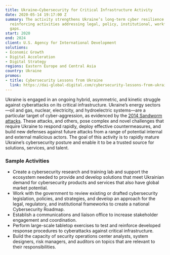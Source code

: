 ```yaml
---
title: Ukraine—Cybersecurity for Critical Infrastructure Activity
date: 2020-05-14 19:17:00 Z
summary: The activity strengthens Ukraine’s long-term cyber resilience through mutually
  reinforcing activities addressing legal, policy, institutional, workforce, and market
  gaps.
start: 2020
end: 2024
client: U.S. Agency for International Development
solutions:
- Economic Growth
- Digital Acceleration
- Digital Strategy
regions: Eastern Europe and Central Asia
country: Ukraine
promos:
- title: Cybersecurity Lessons from Ukraine
  link: https://dai-global-digital.com/cybersecurity-lessons-from-ukraine.html
---
```


Ukraine is engaged in an ongoing hybrid, asymmetric, and kinetic struggle against cyberattacks on its critical infrastructure. Ukraine’s energy sectors—oil and gas, nuclear, electricity, and hydroelectric systems—are a particular target of cyber-aggression, as evidenced by the [2014 Sandworm attacks](https://www.wired.com/2014/10/russian-sandworm-hack-isight/). These attacks, and others, pose complex and novel challenges that require Ukraine to respond rapidly, deploy effective countermeasures, and build new defenses against future attacks from a range of potential internal and external malicious actors. The goal of this activity is to rapidly mature Ukraine’s cybersecurity posture and enable it to be a trusted source for solutions, services, and talent.  

### Sample Activities

* Create a cybersecurity research and training lab and support the ecosystem needed to provide and develop solutions that meet Ukrainian demand for cybersecurity products and services that also have global market potential.
* Work with the government to review existing or drafted cybersecurity legislation, policies, and strategies, and develop an approach for the legal, regulatory, and institutional frameworks to create a national Cybersecurity Roadmap.
* Establish a communications and liaison office to increase stakeholder engagement and coordination.
* Perform large-scale tabletop exercises to test and reinforce developed response procedures to cyberattacks against critical infrastructure.
* Build the capacity of security operations center analysts, system designers, risk managers, and auditors on topics that are relevant to their responsibilities.